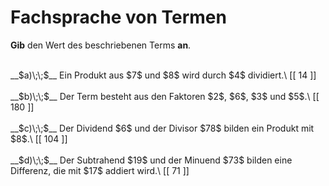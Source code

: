 <!--
version:  0.0.1

language: de

@style
main > *:not(:last-child) {
  margin-bottom: 3rem;
}

input {
    text-align: center;
}

.flex-container {
    display: flex;
    flex-wrap: wrap;
    align-items: stretch;
    gap: 20px;
}

.flex-child {
    flex: 1;
    min-width: 350px;
    margin-right: 20px;
}

@media (max-width: 400px) {
    .flex-child {
        flex: 100%;
        margin-right: 0;
    }
}
@end

formula: \carry   \textcolor{red}{\scriptsize #1}
formula: \digit   \rlap{\carry{#1}}\phantom{#2}#2
formula: \permil  \text{‰}

import: https://raw.githubusercontent.com/LiaTemplates/Tikz-Jax/main/README.md

script: https://cdn.jsdelivr.net/gh/LiaTemplates/Tikz-Jax@main/dist/index.js


tags: Vokabeln, Grundrechenarten, leicht, sehr niedrig, Angeben

comment: Ein Term wird durch die Fachsprache beschrieben. Gib den Wert dieses Terms an.

author: Martin Lommatzsch

-->




# Fachsprache von Termen

**Gib** den Wert des beschriebenen Terms **an**.

<section class="flex-container">

<div class="flex-child">
<br>
__$a)\;\;$__ Ein Produkt aus $7$ und $8$ wird durch $4$ dividiert.\
[[  14  ]]
<br>
</div>
<div class="flex-child">
<br>
__$b)\;\;$__ Der Term besteht aus den Faktoren $2$, $6$, $3$ und  $5$.\
[[  180 ]]
<br>
</div>
<div class="flex-child">
<br>
__$c)\;\;$__ Der Dividend $6$ und der Divisor $78$ bilden ein Produkt mit $8$.\
[[  104 ]]
<br>
</div>
<div class="flex-child">
<br>
__$d)\;\;$__ Der Subtrahend $19$ und der Minuend $73$ bilden eine Differenz, die mit $17$ addiert wird.\
[[  71  ]]

</div>
</section>
<br>
<br>
<br>
<br>


